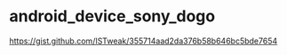 android_device_sony_dogo
========================
https://gist.github.com/ISTweak/355714aad2da376b58b646bc5bde7654

